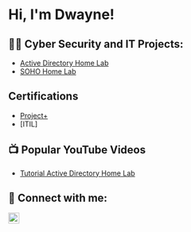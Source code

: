 <h1>Hi, I'm Dwayne!

<h2>👨‍💻 Cyber Security and IT Projects:</h2>

  - [Active Directory Home Lab](https://github.com/jadayoung1/LABURL)
  - [SOHO Home Lab](https://github.com/jadayoung1/LABURL)

<h2>Certifications</h2>

  - [Project+](https://www.credly.com/badges/58405a6a-3124-40e3-ad03-4cd92c8e553b/public_url)
  - [ITIL]

<h2>📺 Popular YouTube Videos</h2>

- [Tutorial Active Directory Home Lab](https://github.com/Jadayoung1/Active-Directory-Lab)

<h2> 🤳 Connect with me:</h2>

[<img align="left" alt="dwayne-jordan-s117 | LinkedIn" width="22px" src="https://cdn.jsdelivr.net/npm/simple-icons@v3/icons/linkedin.svg" />][linkedin]



[linkedin]: https://linkedin.com/in/dwayne-jordan-s117

<!--
**Jadayoung1/Jadayoung1** is a ✨ _special_ ✨ repository because its `README.md` (this file) appears on your GitHub profile.

Here are some ideas to get you started:

- 🔭 I’m currently working on ...
- 🌱 I’m currently learning ...
- 👯 I’m looking to collaborate on ...
- 🤔 I’m looking for help with ...
- 💬 Ask me about ...
- 📫 How to reach me: ...
- 😄 Pronouns: ...
- ⚡ Fun fact: ...
-->
